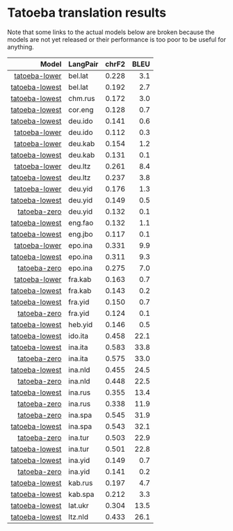 # Tatoeba translation results

Note that some links to the actual models below are broken
because the models are not yet released or their performance is too poor
to be useful for anything.

| Model            | LangPair   | chrF2      | BLEU     |
|-----------------:|------------|-----------:|---------:|
| [tatoeba-lower](../models/tatoeba-lower) | bel.lat | 0.228 | 3.1 |
| [tatoeba-lowest](../models/tatoeba-lowest) | bel.lat | 0.192 | 2.7 |
| [tatoeba-lowest](../models/tatoeba-lowest) | chm.rus | 0.172 | 3.0 |
| [tatoeba-lowest](../models/tatoeba-lowest) | cor.eng | 0.128 | 0.7 |
| [tatoeba-lowest](../models/tatoeba-lowest) | deu.ido | 0.141 | 0.6 |
| [tatoeba-lower](../models/tatoeba-lower) | deu.ido | 0.112 | 0.3 |
| [tatoeba-lower](../models/tatoeba-lower) | deu.kab | 0.154 | 1.2 |
| [tatoeba-lowest](../models/tatoeba-lowest) | deu.kab | 0.131 | 0.1 |
| [tatoeba-lower](../models/tatoeba-lower) | deu.ltz | 0.261 | 8.4 |
| [tatoeba-lowest](../models/tatoeba-lowest) | deu.ltz | 0.237 | 3.8 |
| [tatoeba-lower](../models/tatoeba-lower) | deu.yid | 0.176 | 1.3 |
| [tatoeba-lowest](../models/tatoeba-lowest) | deu.yid | 0.149 | 0.5 |
| [tatoeba-zero](../models/tatoeba-zero) | deu.yid | 0.132 | 0.1 |
| [tatoeba-lowest](../models/tatoeba-lowest) | eng.fao | 0.132 | 1.1 |
| [tatoeba-lowest](../models/tatoeba-lowest) | eng.jbo | 0.117 | 0.1 |
| [tatoeba-lower](../models/tatoeba-lower) | epo.ina | 0.331 | 9.9 |
| [tatoeba-lowest](../models/tatoeba-lowest) | epo.ina | 0.311 | 9.3 |
| [tatoeba-zero](../models/tatoeba-zero) | epo.ina | 0.275 | 7.0 |
| [tatoeba-lower](../models/tatoeba-lower) | fra.kab | 0.163 | 0.7 |
| [tatoeba-lowest](../models/tatoeba-lowest) | fra.kab | 0.143 | 0.2 |
| [tatoeba-lowest](../models/tatoeba-lowest) | fra.yid | 0.150 | 0.7 |
| [tatoeba-zero](../models/tatoeba-zero) | fra.yid | 0.124 | 0.1 |
| [tatoeba-lowest](../models/tatoeba-lowest) | heb.yid | 0.146 | 0.5 |
| [tatoeba-lowest](../models/tatoeba-lowest) | ido.ita | 0.458 | 22.1 |
| [tatoeba-lowest](../models/tatoeba-lowest) | ina.ita | 0.583 | 33.8 |
| [tatoeba-zero](../models/tatoeba-zero) | ina.ita | 0.575 | 33.0 |
| [tatoeba-lowest](../models/tatoeba-lowest) | ina.nld | 0.455 | 24.5 |
| [tatoeba-zero](../models/tatoeba-zero) | ina.nld | 0.448 | 22.5 |
| [tatoeba-lowest](../models/tatoeba-lowest) | ina.rus | 0.355 | 13.4 |
| [tatoeba-zero](../models/tatoeba-zero) | ina.rus | 0.338 | 11.9 |
| [tatoeba-zero](../models/tatoeba-zero) | ina.spa | 0.545 | 31.9 |
| [tatoeba-lowest](../models/tatoeba-lowest) | ina.spa | 0.543 | 32.1 |
| [tatoeba-zero](../models/tatoeba-zero) | ina.tur | 0.503 | 22.9 |
| [tatoeba-lowest](../models/tatoeba-lowest) | ina.tur | 0.501 | 22.8 |
| [tatoeba-lowest](../models/tatoeba-lowest) | ina.yid | 0.149 | 0.7 |
| [tatoeba-zero](../models/tatoeba-zero) | ina.yid | 0.141 | 0.2 |
| [tatoeba-lowest](../models/tatoeba-lowest) | kab.rus | 0.197 | 4.7 |
| [tatoeba-lowest](../models/tatoeba-lowest) | kab.spa | 0.212 | 3.3 |
| [tatoeba-lowest](../models/tatoeba-lowest) | lat.ukr | 0.304 | 13.5 |
| [tatoeba-lowest](../models/tatoeba-lowest) | ltz.nld | 0.433 | 26.1 |
